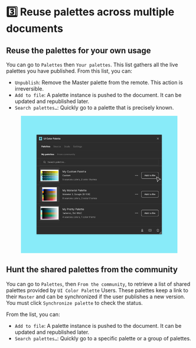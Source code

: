 # 3️⃣ Reuse palettes across multiple documents

## Reuse the palettes for your own usage

You can go to `Palettes` then `Your palettes`. This list gathers all the live palettes you have published. From this list, you can:

* `Unpublish`: Remove the Master palette from the remote. This action is irreversible.
* `Add to file`: A palette instance is pushed to the document. It can be updated and republished later.
* `Search palettes…`: Quickly go to a palette that is precisely known.

<figure><img src="../.gitbook/assets/palettes_my-palettes.png" alt=""><figcaption></figcaption></figure>

## Hunt the shared palettes from the community

You can go to `Palettes`, then `From the community`, to retrieve a list of shared palettes provided by `UI Color Palette` Users. These palettes keep a link to their `Master` and can be synchronized if the user publishes a new version. You must click `Synchronize palette` to check the status.

From the list, you can:

* `Add to file`: A palette instance is pushed to the document. It can be updated and republished later.
* `Search palettes…`: Quickly go to a specific palette or a group of palettes.
